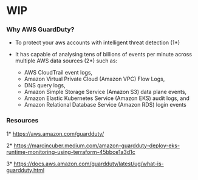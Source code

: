 # WIP

### Why AWS GuardDuty?

- To protect your aws accounts with intelligent threat detection (1*)

- It has capable of analysing tens of billions of events per minute across multiple AWS data sources (2*) such as:

  - AWS CloudTrail event logs, 
  - Amazon Virtual Private Cloud (Amazon VPC) Flow Logs, 
  - DNS query logs, 
  - Amazon Simple Storage Service (Amazon S3) data plane events, 
  - Amazon Elastic Kubernetes Service (Amazon EKS) audit logs, and 
  - Amazon Relational Database Service (Amazon RDS) login events 
  

### Resources

1* https://aws.amazon.com/guardduty/

2* https://marcincuber.medium.com/amazon-guardduty-deploy-eks-runtime-monitoring-using-terraform-45bbce1a3d1c

3* https://docs.aws.amazon.com/guardduty/latest/ug/what-is-guardduty.html